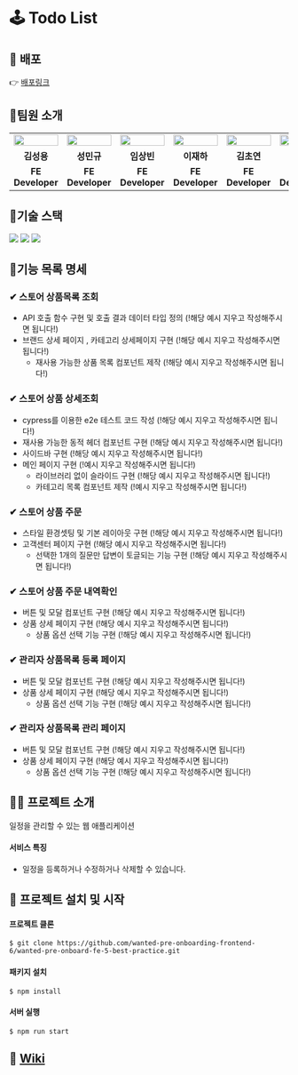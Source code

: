 # 🕹 Todo List

## 🎥 배포

👉 [배포링크]()
<br />

## 📌팀원 소개

<table align="center">
<tr >
<td align="center"><a href="https://github.com/LoggingCo"><img  src="https://avatars.githubusercontent.com/LoggingCo" width="100%"  height="50%"/></a></td>
<td align="center"><a href="https://github.com/sming0112"><img src="https://avatars.githubusercontent.com/sming0112" width="100%"  height="50%"/></a></td>
<td align="center"><a href="https://github.com/YSBINN"><img src="https://avatars.githubusercontent.com/YSBINN" width="100%" height="50%" /></a></td>
<td align="center"><a href="https://github.com/Leejha"><img src="https://avatars.githubusercontent.com/Leejha" width="100%"  height="50%"/></a></td>
<td align="center"><a href="https://github.com/vnfdusdl"><img src="https://avatars.githubusercontent.com/vnfdusdl" width="100%"  height="50%"/></a></td>
<td align="center"><a href="https://github.com/seriparkdev"><img src="https://avatars.githubusercontent.com/seriparkdev" width="100%"  height="50%"/></a></td>
</tr>
<tr>
<td align="center"><b>김성용</b></td>
<td align="center"><b>성민규</b></td>
<td align="center"><b>임상빈</b></td>
<td align="center"><b>이재하</b></td>
<td align="center"><b>김초연</b></td>
<td align="center"><b>박세리</b></td>
</tr>
<tr>
<td align="center"><b>FE Developer</b></td>
<td align="center"><b>FE Developer</b></td>
<td align="center"><b>FE Developer</b></td>
<td align="center"><b>FE Developer</b></td>
<td align="center"><b>FE Developer</b></td>
<td align="center"><b>FE Developer</b></td>
</tr>
</table>

## 📌기술 스택

![](https://img.shields.io/badge/TypeScript-3178C6?style=for-the-badge&logo=TypeScript&logoColor=white) ![](https://img.shields.io/badge/React-20232A?style=for-the-badge&logo=react&logoColor=61DAFB) ![](https://img.shields.io/badge/styled--components-DB7093?style=for-the-badge&logo=styled-components&logoColor=white)

## 📌기능 목록 명세

### ✔ 스토어 상품목록 조회

-   API 호출 함수 구현 및 호출 결과 데이터 타입 정의 (!해당 예시 지우고 작성해주시면 됩니다!)
-   브랜드 상세 페이지 , 카테고리 상세페이지 구현 (!해당 예시 지우고 작성해주시면 됩니다!)
    -   재사용 가능한 상품 목록 컴포넌트 제작 (!해당 예시 지우고 작성해주시면 됩니다!)

### ✔ 스토어 상품 상세조회

-   cypress를 이용한 e2e 테스트 코드 작성 (!해당 예시 지우고 작성해주시면 됩니다!)
-   재사용 가능한 동적 헤더 컴포넌트 구현 (!해당 예시 지우고 작성해주시면 됩니다!)
-   사이드바 구현 (!해당 예시 지우고 작성해주시면 됩니다!)
-   메인 페이지 구현 (!예시 지우고 작성해주시면 됩니다!)
    -   라이브러리 없이 슬라이드 구현 (!해당 예시 지우고 작성해주시면 됩니다!)
    -   카테고리 목록 컴포넌트 제작 (!예시 지우고 작성해주시면 됩니다!)

### ✔ 스토어 상품 주문

-   스타일 환경셋팅 및 기본 레이아웃 구현 (!해당 예시 지우고 작성해주시면 됩니다!)
-   고객센터 페이지 구현 (!해당 예시 지우고 작성해주시면 됩니다!)
    -   선택한 1개의 질문만 답변이 토글되는 기능 구현 (!해당 예시 지우고 작성해주시면 됩니다!)

### ✔ 스토어 상품 주문 내역확인

-   버튼 및 모달 컴포넌트 구현 (!해당 예시 지우고 작성해주시면 됩니다!)
-   상품 상세 페이지 구현 (!해당 예시 지우고 작성해주시면 됩니다!)
    -   상품 옵션 선택 기능 구현 (!해당 예시 지우고 작성해주시면 됩니다!)

### ✔ 관리자 상품목록 등록 페이지

-   버튼 및 모달 컴포넌트 구현 (!해당 예시 지우고 작성해주시면 됩니다!)
-   상품 상세 페이지 구현 (!해당 예시 지우고 작성해주시면 됩니다!)
    -   상품 옵션 선택 기능 구현 (!해당 예시 지우고 작성해주시면 됩니다!)

### ✔ 관리자 상품목록 관리 페이지

-   버튼 및 모달 컴포넌트 구현 (!해당 예시 지우고 작성해주시면 됩니다!)
-   상품 상세 페이지 구현 (!해당 예시 지우고 작성해주시면 됩니다!)
    -   상품 옵션 선택 기능 구현 (!해당 예시 지우고 작성해주시면 됩니다!)

## 🙋‍♂️ 프로젝트 소개

일정을 관리할 수 있는 웹 애플리케이션

#### 서비스 특징

-   일정을 등록하거나 수정하거나 삭제할 수 있습니다.

## 📌 프로젝트 설치 및 시작

#### 프로젝트 클론

```shell
$ git clone https://github.com/wanted-pre-onboarding-frontend-6/wanted-pre-onboard-fe-5-best-practice.git
```

#### 패키지 설치

```shell
$ npm install
```

#### 서버 실행

```shell
$ npm run start
```

## 📖 [Wiki](https://github.com/wanted-pre-onboarding-frontend-6/wanted-pre-onboard-fe-5-best-practice/wiki)
